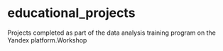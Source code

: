 # educational_projects
Projects completed as part of the data analysis training program on the Yandex platform.Workshop
